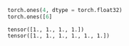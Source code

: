 ```python
torch.ones(4, dtype = torch.float32)
torch.ones([6]
```

```
tensor([1., 1., 1., 1.])
tensor([1., 1., 1., 1., 1., 1.])
```
